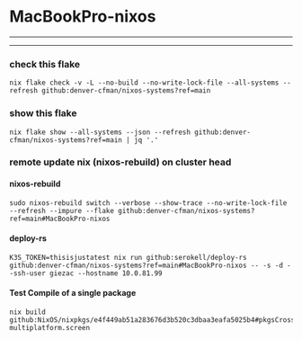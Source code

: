 # MacBookPro-nixos
---

---
### check this flake
```
nix flake check -v -L --no-build --no-write-lock-file --all-systems --refresh github:denver-cfman/nixos-systems?ref=main
```

### show this flake
```
nix flake show --all-systems --json --refresh github:denver-cfman/nixos-systems?ref=main | jq '.'
```

### remote update nix (nixos-rebuild) on cluster head
#### nixos-rebuild
```
sudo nixos-rebuild switch --verbose --show-trace --no-write-lock-file --refresh --impure --flake github:denver-cfman/nixos-systems?ref=main#MacBookPro-nixos
```
#### deploy-rs
```
K3S_TOKEN=thisisjustatest nix run github:serokell/deploy-rs github:denver-cfman/nixos-systems?ref=main#MacBookPro-nixos -- -s -d --ssh-user giezac --hostname 10.0.81.99
```

#### Test Compile of a single package
```
nix build github:NixOS/nixpkgs/e4f449ab51a283676d3b520c3dbaa3eafa5025b4#pkgsCross.aarch64-multiplatform.screen
```
